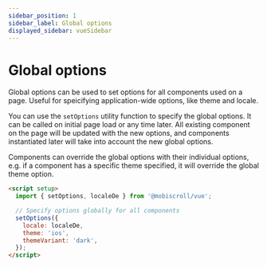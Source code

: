 ```yaml
---
sidebar_position: 1
sidebar_label: Global options
displayed_sidebar: vueSidebar
---
```


# Global options

Global options can be used to set options for all components used on a page.
Useful for speicifying application-wide options, like theme and locale.

You can use the `setOptions` utility function to specify the global options.
It can be called on initial page load or any time later.
All existing component on the page will be updated with the new options,
and components instantiated later will take into account the new global options.

Components can override the global options with their individual options,
e.g. if a component has a specific theme specified, it will override the global theme option.

```html
<script setup>
  import { setOptions, localeDe } from '@mobiscroll/vue';

  // Specify options globally for all components
  setOptions({
    locale: localeDe,
    theme: 'ios',
    themeVariant: 'dark',
  });
</script>
```
